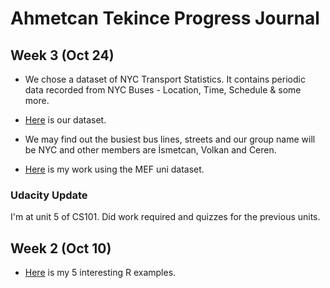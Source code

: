 # Ahmetcan Tekince Progress Journal


## Week 3 (Oct 24)

* We chose a dataset of NYC Transport Statistics. It contains periodic data recorded from NYC Buses - Location, Time, Schedule & some more.
+ [Here](https://www.kaggle.com/stoney71/new-york-city-transport-statistics) is our dataset.
* We may find out the busiest bus lines, streets and our group name will be NYC and other members are İsmetcan, Volkan and Ceren.
+ [Here](files/mefunistatus.html) is my work using the MEF uni dataset. 


### Udacity Update

I'm at unit 5 of CS101. Did work required and quizzes for the previous units.


## Week 2 (Oct 10)

+ [Here](files/tekincea2-example.html) is my 5 interesting R examples. 
